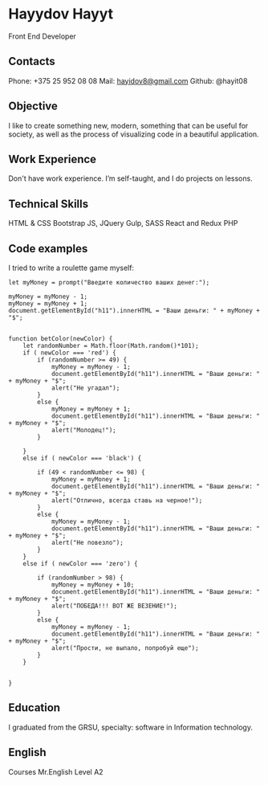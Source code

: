 # Hayydov Hayyt

Front End Developer

## Contacts

Phone: +375 25 952 08 08
Mail: hayidov8@gmail.com
Github: @hayit08

## Objective

I like to create something new, modern, something that can be useful for society, as well as the process of visualizing code in a beautiful application.

## Work Experience

Don't have work experience. I’m self-taught, and I do projects on lessons.

## Technical Skills

HTML & CSS
Bootstrap
JS, JQuery
Gulp, SASS
React and Redux
PHP

## Code examples

I tried to write a roulette game myself:

```
let myMoney = prompt("Введите количество ваших денег:");

myMoney = myMoney - 1;
myMoney = myMoney + 1;
document.getElementById("h11").innerHTML = "Ваши деньги: " + myMoney + "$";


function betColor(newColor) {
    let randomNumber = Math.floor(Math.random()*101);
    if ( newColor === 'red') {
        if (randomNumber >= 49) {
            myMoney = myMoney - 1;
            document.getElementById("h11").innerHTML = "Ваши деньги: " + myMoney + "$";
            alert("Не угадал");
        }
        else {
            myMoney = myMoney + 1;
            document.getElementById("h11").innerHTML = "Ваши деньги: " + myMoney + "$";
            alert("Молодец!");
        }

    }
    else if ( newColor === 'black') {

        if (49 < randomNumber <= 98) {
            myMoney = myMoney + 1;
            document.getElementById("h11").innerHTML = "Ваши деньги: " + myMoney + "$";
            alert("Отлично, всегда ставь на черное!");
        }
        else {
            myMoney = myMoney - 1;
            document.getElementById("h11").innerHTML = "Ваши деньги: " + myMoney + "$";
            alert("Не повезло");
        }
    }
    else if ( newColor === 'zero') {

        if (randomNumber > 98) {
            myMoney = myMoney + 10;
            document.getElementById("h11").innerHTML = "Ваши деньги: " + myMoney + "$";
            alert("ПОБЕДА!!! ВОТ ЖЕ ВЕЗЕНИЕ!");
        }
        else {
            myMoney = myMoney - 1;
            document.getElementById("h11").innerHTML = "Ваши деньги: " + myMoney + "$";
            alert("Прости, не выпало, попробуй еще");
        }
    }


}
```

## Education

I graduated from the GRSU, specialty: software in Information technology.

## English

Courses Mr.English Level A2
